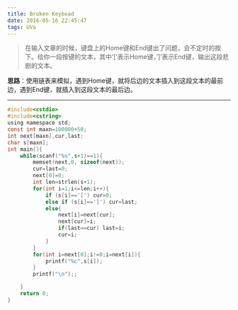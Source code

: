 ```yaml
---
title: Broken Keyboad
date: 2016-05-16 22:45:47
tags: UVa
---
```

> 在输入文章的时候，键盘上的Home键和End键出了问题，会不定时的按下。给你一段按键的文本，其中’[‘表示Home键，’]’表示End键，输出这段悲剧的文本。
<!--more-->

**思路**：使用链表来模拟，遇到Home键，就将后边的文本插入到这段文本的最前边，遇到End键，就插入到这段文本的最后边。

-----------

```c
#include<cstdio>
#include<cstring>
using namespace std;
const int maxn=100000+50;
int next[maxn],cur,last;
char s[maxn];
int main(){
    while(scanf("%s",s+1)==1){
        memset(next,0, sizeof(next));
        cur=last=0;
        next[0]=0;
        int len=strlen(s+1);
        for(int i=1;i<=len;i++){
            if (s[i]=='[') cur=0;
            else if (s[i]==']') cur=last;
            else{
                next[i]=next[cur];
                next[cur]=i;
                if(last==cur) last=i;
                cur=i;
            }
        }
        for(int i=next[0];i!=0;i=next[i]){
            printf("%c",s[i]);
        }
        printf("\n");;

    }
    return 0;
}
```
